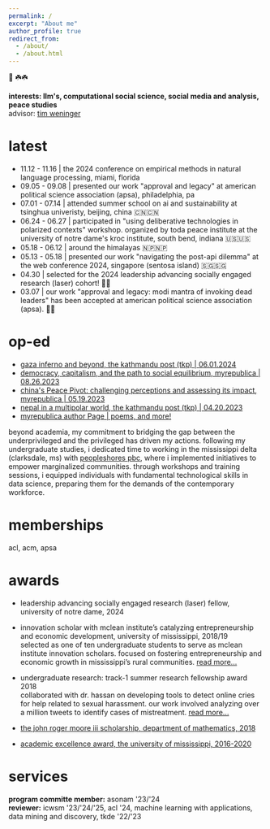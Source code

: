 ```yaml
---
permalink: /
excerpt: "About me"
author_profile: true
redirect_from: 
  - /about/
  - /about.html
---
```


🙏 ☘️☘️

<b>interests: llm's, computational social science, social media and analysis, peace studies</b> <br>
advisor: <a href= "https://engineering.nd.edu/faculty/tim-weninger/">tim weninger</a> <br>

latest
======

<ul>
  <li>11.12 - 11.16 | the 2024 conference on empirical methods in natural language processing, miami, florida </li>
  <li>09.05 - 09.08 | presented our work "approval and legacy" at american political science association (apsa), philadelphia, pa </li>
  <li>07.01 - 07.14 | attended summer school on ai and sustainability at tsinghua univeristy, beijing, china 🇨🇳🇨🇳 </li>
  <li>06.24 - 06.27 | participated in "using deliberative technologies in polarized contexts" workshop. organized by toda peace institute at the university of notre dame's kroc institute, south bend, indiana 🇺🇸🇺🇸 </li>
  <li>05.18 - 06.12 | around the himalayas 🇳🇵🇳🇵</li>
  <li>05.13 - 05.18 | presented our work "navigating the post-api dilemma" at the web conference 2024, singapore (sentosa island) 🇸🇬🇸🇬 </li>
  <li>04.30 | selected for the 2024 leadership advancing socially engaged research (laser) cohort! 🎉🎉 </li>
  <li>03.07 | our work "approval and legacy: modi mantra of invoking dead leaders" has been accepted at american political science association (apsa). 🎉🎉</li>
</ul>

op-ed
======
* <a href= "https://kathmandupost.com/columns/2024/06/01/gaza-inferno-and-beyond/"> gaza inferno and beyond, the kathmandu post (tkp) | 06.01.2024</a>
* <a href= "https://myrepublica.nagariknetwork.com/news/democracy-capitalism-and-the-path-to-social-equilibrium/">democracy, capitalism, and the path to social equilibrium, myrepublica | 08.26.2023</a>
* <a href= "https://myrepublica.nagariknetwork.com/news/china-s-peace-pivot-challenging-perceptions-and-assessing-its-impact/">china's Peace Pivot: challenging perceptions and assessing its impact, myrepublica | 05.19.2023</a>
* <a href= "https://kathmandupost.com/columns/2023/04/20/rise-of-multipolarity-and-nepal">nepal in a multipolar world, the kathmandu post (tkp) | 04.20.2023</a>
* <a href= "https://myrepublica.nagariknetwork.com/news/author/1950">myrepublica author Page | poems, and more!</a>


beyond academia, my commitment to bridging the gap between the underprivileged and the privileged has driven my actions. following my undergraduate studies, i dedicated time to working in the mississippi delta (clarksdale, ms) with <a href = "https://peopleshores.com">peopleshores pbc</a>, where i implemented initiatives to empower marginalized communities. through workshops and training sessions, i equipped individuals with fundamental technological skills in data science, preparing them for the demands of the contemporary workforce.

memberships
======
acl, acm, apsa

awards
======
* leadership advancing socially engaged research (laser) fellow, university of notre dame, 2024

* innovation scholar with mclean institute’s catalyzing entrepreneurship and economic development, university of mississippi, 2018/19 <br>
selected as one of ten undergraduate students to serve as mclean institute innovation scholars. focused on fostering entrepreneurship and economic growth in mississippi’s rural communities. <a href="https://mclean.olemiss.edu/ceed/">read more...</a>
  
* undergraduate research: track-1 summer research fellowship award 2018 <br>
collaborated with dr. hassan on developing tools to detect online cries for help related to sexual harassment. our work involved analyzing over a million tweets to identify cases of mistreatment. <a href ="https://news.olemiss.edu/undergraduates-conducting-data-science-research-faculty-mentors/"> read more... </a>

* <a href="https://math.olemiss.edu/undergraduate-awards-recipients/"> the john roger moore iii scholarship, department of mathematics, 2018 </a>
* <a href="https://international.olemiss.edu/scholarships-for-international-undergraduates/"> academic excellence award, the university of mississippi, 2016-2020 </a>

services
======
**program committe member:** asonam '23/'24 <br>
**reviewer:** icwsm '23/'24/'25, acl '24, machine learning with applications, data mining and discovery, tkde '22/'23


